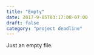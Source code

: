 ```yaml
---
title: "Empty"
date: 2017-9-05T03:17:08-07:00
draft: false
category: "project deadline"
---
```

Just an empty file.